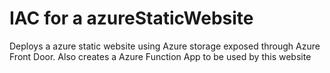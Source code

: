 # IAC for a azureStaticWebsite

Deploys a azure static website using Azure storage exposed through Azure Front Door. Also creates a Azure Function App to be used by this website 
